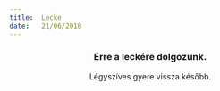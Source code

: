 ```yaml
---
title:  Lecke
date:   21/06/2018
---
```


### <center>Erre a leckére dolgozunk.</center>
<center>Légyszíves gyere vissza később.</center>